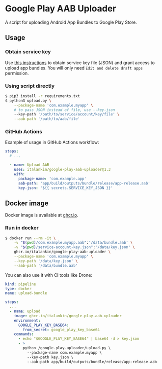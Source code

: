 # Google Play AAB Uploader

A script for uploading Android App Bundles to Google Play Store.

## Usage

### Obtain service key

Use [this instructions](https://developers.google.com/android-publisher/getting_started) to obtain service key file (JSON) and grant access to upload app bundles.
You will only need `Edit and delete draft apps` permission.

### Using script directly

```sh
$ pip3 install -r requirements.txt
$ python3 upload.py \
    --package-name 'com.example.myapp' \
    # to pass JSON instead of file, use --key-json
    --key-path '/path/to/service/account/key/file' \
    --aab-path '/path/to/aab/file'
```

### GitHub Actions

Example of usage in GitHub Actions workflow:

```yaml
steps:
  # ...

  - name: Upload AAB
    uses: italankin/google-play-aab-uploader@1.3
    with:
      package-name: 'com.example.app'
      aab-path: 'app/build/outputs/bundle/release/app-release.aab'
      key-json: '${{ secrets.SERVICE_KEY_JSON }}'
```

## Docker image

Docker image is available at [ghcr.io](https://ghcr.io/italankin/google-play-aab-uploader).

### Run in docker

```sh
$ docker run --rm -it \
    -v "$(pwd)/com.example.myapp.aab":'/data/bundle.aab' \
    -v "$(pwd)/service-account-key.json":'/data/key.json' \
    ghcr.io/italankin/google-play-aab-uploader \
    --package-name 'com.example.myapp' \
    --key-path '/data/key.json' \
    --aab-path '/data/bundle.aab'
```

You can also use it with CI tools like Drone:

```yaml
kind: pipeline
type: docker
name: upload-bundle

steps:
  ...
  - name: upload
    image: ghcr.io/italankin/google-play-aab-uploader
    environment:
      GOOGLE_PLAY_KEY_BASE64:
        from_secret: google_play_key_base64
    commands:
      - echo "$GOOGLE_PLAY_KEY_BASE64" | base64 -d > key.json
      - >
        python /google-play-uploader/upload.py \
          --package-name com.example.myapp \
          --key-path key.json \
          --aab-path app/build/outputs/bundle/release/app-release.aab
```
